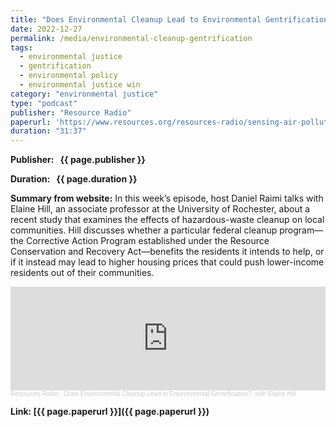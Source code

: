 ```yaml
---
title: "Does Environmental Cleanup Lead to Environmental Gentrification?, with Elaine Hill"
date: 2022-12-27
permalink: /media/environmental-cleanup-gentrification
tags:
  - environmental justice
  - gentrification
  - environmental policy
  - environmental justice win
category: "environmental justice"
type: "podcast"
publisher: "Resource Radio"
paperurl: 'https://www.resources.org/resources-radio/sensing-air-pollution-exposure-in-new-york-city-schools'
duration: "31:37"
---
```


<!-- Google tag (gtag.js) -->
<script async src="https://www.googletagmanager.com/gtag/js?id=G-8CEVZ95BRH"></script>
<script>
  window.dataLayer = window.dataLayer || [];
  function gtag(){dataLayer.push(arguments);}
  gtag('js', new Date());

  gtag('config', 'G-8CEVZ95BRH');
</script>

**<span class="bold-podcast">Publisher: </span>&nbsp;<span class="text-podcast"> {{ page.publisher }}</span>**

**<span class="bold-podcast">Duration: </span>&nbsp;<span class="text-podcast"> {{ page.duration }}</span>**

**<span class="bold-podcast">Summary from website:</span>**
In this week’s episode, host Daniel Raimi talks with Elaine Hill, an associate professor at the University of Rochester, about a recent study that examines the effects of hazardous-waste cleanup on local communities. Hill discusses whether a particular federal cleanup program—the Corrective Action Program established under the Resource Conservation and Recovery Act—benefits the residents it intends to help, or if it instead may lead to higher housing prices that could push lower-income residents out of their communities.




<iframe width="100%" height="166" scrolling="no" frameborder="no" allow="autoplay" src="https://w.soundcloud.com/player/?url=https%3A//api.soundcloud.com/tracks/1409114362&color=ff5500"></iframe><div style="font-size: 10px; color: #cccccc;line-break: anywhere;word-break: normal;overflow: hidden;white-space: nowrap;text-overflow: ellipsis; font-family: Interstate,Lucida Grande,Lucida Sans Unicode,Lucida Sans,Garuda,Verdana,Tahoma,sans-serif;font-weight: 100;"><a href="https://soundcloud.com/resourcesradio" title="Resources Radio" target="_blank" style="color: #cccccc; text-decoration: none;">Resources Radio</a> · <a href="https://soundcloud.com/resourcesradio/does-environmental-cleanup-lead-to-environmental-gentrification-with-elaine-hill" title="Does Environmental Cleanup Lead to Environmental Gentrification?, with Elaine Hill" target="_blank" style="color: #cccccc; text-decoration: none;">Does Environmental Cleanup Lead to Environmental Gentrification?, with Elaine Hill</a></div>

**<span class="small-podcast">Link:</span>&nbsp;<span class="links-podcast">[{{ page.paperurl }}]({{ page.paperurl }})</span>**